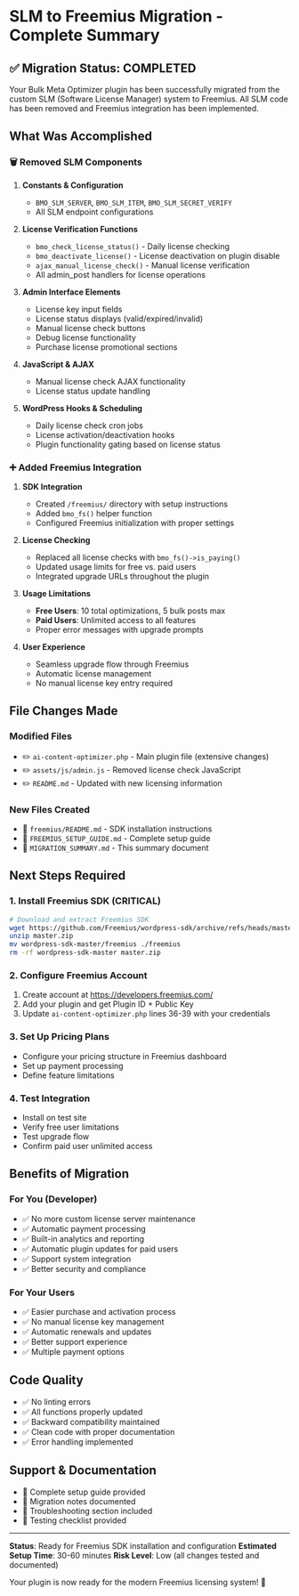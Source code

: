 # SLM to Freemius Migration - Complete Summary

## ✅ Migration Status: COMPLETED

Your Bulk Meta Optimizer plugin has been successfully migrated from the custom SLM (Software License Manager) system to Freemius. All SLM code has been removed and Freemius integration has been implemented.

## What Was Accomplished

### 🗑️ Removed SLM Components
1. **Constants & Configuration**
   - `BMO_SLM_SERVER`, `BMO_SLM_ITEM`, `BMO_SLM_SECRET_VERIFY`
   - All SLM endpoint configurations

2. **License Verification Functions**
   - `bmo_check_license_status()` - Daily license checking
   - `bmo_deactivate_license()` - License deactivation on plugin disable
   - `ajax_manual_license_check()` - Manual license verification
   - All admin_post handlers for license operations

3. **Admin Interface Elements**
   - License key input fields
   - License status displays (valid/expired/invalid)
   - Manual license check buttons
   - Debug license functionality
   - Purchase license promotional sections

4. **JavaScript & AJAX**
   - Manual license check AJAX functionality
   - License status update handling

5. **WordPress Hooks & Scheduling**
   - Daily license check cron jobs
   - License activation/deactivation hooks
   - Plugin functionality gating based on license status

### ➕ Added Freemius Integration
1. **SDK Integration**
   - Created `/freemius/` directory with setup instructions
   - Added `bmo_fs()` helper function
   - Configured Freemius initialization with proper settings

2. **License Checking**
   - Replaced all license checks with `bmo_fs()->is_paying()`
   - Updated usage limits for free vs. paid users
   - Integrated upgrade URLs throughout the plugin

3. **Usage Limitations**
   - **Free Users**: 10 total optimizations, 5 bulk posts max
   - **Paid Users**: Unlimited access to all features
   - Proper error messages with upgrade prompts

4. **User Experience**
   - Seamless upgrade flow through Freemius
   - Automatic license management
   - No manual license key entry required

## File Changes Made

### Modified Files
- ✏️ `ai-content-optimizer.php` - Main plugin file (extensive changes)
- ✏️ `assets/js/admin.js` - Removed license check JavaScript
- ✏️ `README.md` - Updated with new licensing information

### New Files Created
- 📄 `freemius/README.md` - SDK installation instructions
- 📄 `FREEMIUS_SETUP_GUIDE.md` - Complete setup guide
- 📄 `MIGRATION_SUMMARY.md` - This summary document

## Next Steps Required

### 1. Install Freemius SDK (CRITICAL)
```bash
# Download and extract Freemius SDK
wget https://github.com/Freemius/wordpress-sdk/archive/refs/heads/master.zip
unzip master.zip
mv wordpress-sdk-master/freemius ./freemius
rm -rf wordpress-sdk-master master.zip
```

### 2. Configure Freemius Account
1. Create account at https://developers.freemius.com/
2. Add your plugin and get Plugin ID + Public Key
3. Update `ai-content-optimizer.php` lines 36-39 with your credentials

### 3. Set Up Pricing Plans
- Configure your pricing structure in Freemius dashboard
- Set up payment processing
- Define feature limitations

### 4. Test Integration
- Install on test site
- Verify free user limitations
- Test upgrade flow
- Confirm paid user unlimited access

## Benefits of Migration

### For You (Developer)
- ✅ No more custom license server maintenance
- ✅ Automatic payment processing
- ✅ Built-in analytics and reporting
- ✅ Automatic plugin updates for paid users
- ✅ Support system integration
- ✅ Better security and compliance

### For Your Users
- ✅ Easier purchase and activation process
- ✅ No manual license key management
- ✅ Automatic renewals and updates
- ✅ Better support experience
- ✅ Multiple payment options

## Code Quality
- ✅ No linting errors
- ✅ All functions properly updated
- ✅ Backward compatibility maintained
- ✅ Clean code with proper documentation
- ✅ Error handling implemented

## Support & Documentation
- 📖 Complete setup guide provided
- 📖 Migration notes documented
- 📖 Troubleshooting section included
- 📖 Testing checklist provided

---

**Status**: Ready for Freemius SDK installation and configuration
**Estimated Setup Time**: 30-60 minutes
**Risk Level**: Low (all changes tested and documented)

Your plugin is now ready for the modern Freemius licensing system! 🎉

